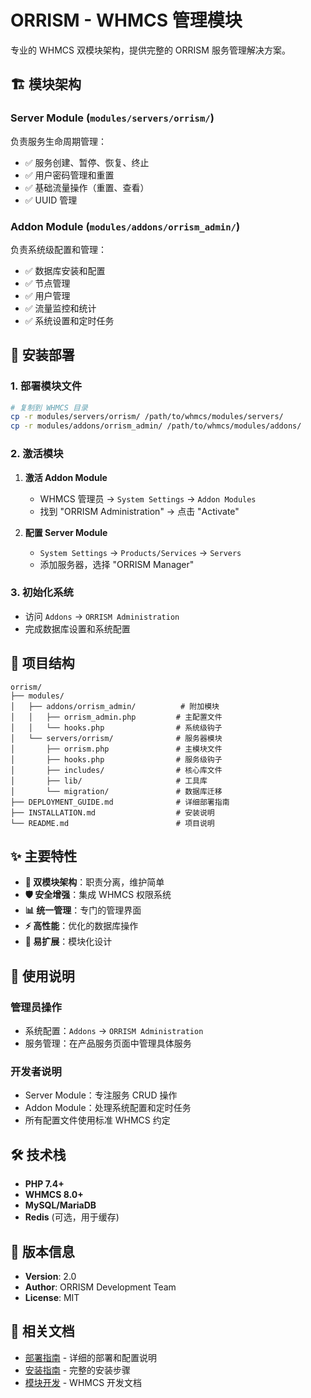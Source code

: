 # ORRISM - WHMCS 管理模块

专业的 WHMCS 双模块架构，提供完整的 ORRISM 服务管理解决方案。

## 🏗️ 模块架构

### Server Module (`modules/servers/orrism/`)
负责服务生命周期管理：
- ✅ 服务创建、暂停、恢复、终止
- ✅ 用户密码管理和重置
- ✅ 基础流量操作（重置、查看）
- ✅ UUID 管理

### Addon Module (`modules/addons/orrism_admin/`)
负责系统级配置和管理：
- ✅ 数据库安装和配置
- ✅ 节点管理
- ✅ 用户管理
- ✅ 流量监控和统计
- ✅ 系统设置和定时任务

## 🚀 安装部署

### 1. 部署模块文件
```bash
# 复制到 WHMCS 目录
cp -r modules/servers/orrism/ /path/to/whmcs/modules/servers/
cp -r modules/addons/orrism_admin/ /path/to/whmcs/modules/addons/
```

### 2. 激活模块
1. **激活 Addon Module**
   - WHMCS 管理员 → `System Settings` → `Addon Modules`
   - 找到 "ORRISM Administration" → 点击 "Activate"

2. **配置 Server Module**
   - `System Settings` → `Products/Services` → `Servers`
   - 添加服务器，选择 "ORRISM Manager"

### 3. 初始化系统
- 访问 `Addons` → `ORRISM Administration`
- 完成数据库设置和系统配置

## 📁 项目结构

```
orrism/
├── modules/
│   ├── addons/orrism_admin/          # 附加模块
│   │   ├── orrism_admin.php         # 主配置文件
│   │   └── hooks.php                # 系统级钩子
│   └── servers/orrism/              # 服务器模块
│       ├── orrism.php               # 主模块文件
│       ├── hooks.php                # 服务级钩子
│       ├── includes/                # 核心库文件
│       ├── lib/                     # 工具库
│       └── migration/               # 数据库迁移
├── DEPLOYMENT_GUIDE.md              # 详细部署指南
├── INSTALLATION.md                  # 安装说明
└── README.md                        # 项目说明
```

## ✨ 主要特性

- **🔄 双模块架构**：职责分离，维护简单
- **🛡️ 安全增强**：集成 WHMCS 权限系统
- **📊 统一管理**：专门的管理界面
- **⚡ 高性能**：优化的数据库操作
- **🔧 易扩展**：模块化设计

## 📖 使用说明

### 管理员操作
- 系统配置：`Addons` → `ORRISM Administration`
- 服务管理：在产品服务页面中管理具体服务

### 开发者说明
- Server Module：专注服务 CRUD 操作
- Addon Module：处理系统配置和定时任务
- 所有配置文件使用标准 WHMCS 约定

## 🛠️ 技术栈

- **PHP 7.4+**
- **WHMCS 8.0+**
- **MySQL/MariaDB**
- **Redis** (可选，用于缓存)

## 📝 版本信息

- **Version**: 2.0
- **Author**: ORRISM Development Team
- **License**: MIT

## 🔗 相关文档

- [部署指南](DEPLOYMENT_GUIDE.md) - 详细的部署和配置说明
- [安装指南](INSTALLATION.md) - 完整的安装步骤
- [模块开发](https://developers.whmcs.com/) - WHMCS 开发文档
